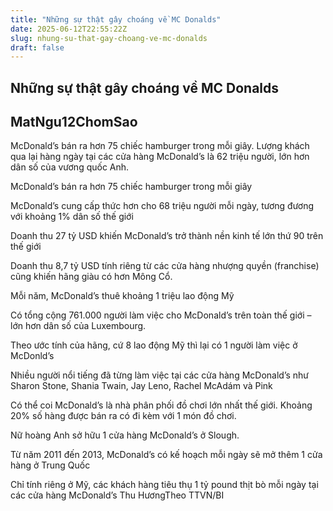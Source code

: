 ```yaml
---
title: "Những sự thật gây choáng về MC Donalds"
date: 2025-06-12T22:55:22Z
slug: nhung-su-that-gay-choang-ve-mc-donalds
draft: false
---
```


## Những sự thật gây choáng về MC Donalds

## MatNgu12ChomSao

McDonald’s bán ra hơn 75 chiếc hamburger trong mỗi giây.
Lượng khách qua lại hàng ngày tại các cửa hàng McDonald’s là 62 triệu người, lớn hơn dân số của vương quốc Anh.


 
McDonald’s bán ra hơn 75 chiếc hamburger trong mỗi giây

 
McDonald’s cung cấp thức hơn cho 68 triệu người mỗi ngày, tương đương với khoảng 1% dân số thế giới

 
Doanh thu 27 tỷ USD khiến McDonald’s trở thành nền kinh tế lớn thứ 90 trên thế giới

 
Doanh thu 8,7 tỷ USD tính riêng từ các cửa hàng nhượng quyền (franchise) cũng khiến hãng giàu có hơn Mông Cổ.

 
Mỗi năm, McDonald’s thuê khoảng 1 triệu lao động Mỹ

 
Có tổng cộng 761.000 người làm việc cho McDonald’s trên toàn thế giới – lớn hơn dân số của Luxembourg.

Theo ước tính của hãng, cứ 8 lao động Mỹ thì lại có 1 người làm việc ở McDonld’s

 
Nhiều người nổi tiếng đã từng làm việc tại các cửa hàng McDonald’s như Sharon Stone, Shania Twain, Jay Leno, Rachel McAdám và Pink

 
Có thể coi McDonald’s là nhà phân phối đồ chơi lớn nhất thế giới. Khoảng 20% số hàng được bán ra có đi kèm với 1 món đồ chơi.

 
Nữ hoàng Anh sở hữu 1 cửa hàng McDonald’s ở Slough.

 
Từ năm 2011 đến 2013, McDonald’s có kế hoạch mỗi ngày sẽ mở thêm 1 cửa hàng ở Trung Quốc

 
Chỉ tính riêng ở Mỹ, các khách hàng tiêu thụ 1 tỷ pound thịt bò mỗi ngày tại các cửa hàng McDonald’s
Thu HươngTheo TTVN/BI